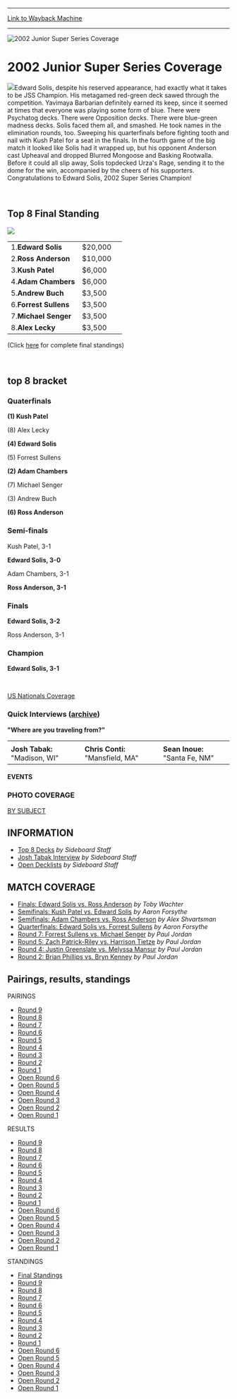 
---
[Link to Wayback Machine](https://web.archive.org/web/20151205235828/http://magic.wizards.com/en/events/coverage/jss02)

[_metadata_:generator]:- "Drupal 7 (http://drupal.org)"
[_metadata_:node]:- "791151"
[_metadata_:source]:- "div-block-system-main"
[_metadata_:title]:- "2002 Junior Super Series Coverage"
[_metadata_:wayback_capture_timestamp]:- "2015-12-05 23:58:28"
[_metadata_:wayback_raw_url]:- "https://web.archive.org/web/20151205235828id_/http://magic.wizards.com/en/events/coverage/jss02"
[_metadata_:wayback_url]:- "http://magic.wizards.com/en/events/coverage/jss02"
---







![2002 Junior Super Series Coverage](https://media.magic.wizards.com/images/banner/large_1.jpg)





2002 Junior Super Series Coverage
=================================












![](https://media.magic.wizards.com/image_legacy_migration/sideboard/images/usnat02/a957.jpg)Edward Solis, despite his reserved appearance, had exactly what it takes to be JSS Champion. His metagamed red-green deck sawed through the competition. Yavimaya Barbarian definitely earned its keep, since it seemed at times that everyone was playing some form of blue. There were Psychatog decks. There were Opposition decks. There were blue-green madness decks. Solis faced them all, and smashed. He took names in the elimination rounds, too. Sweeping his quarterfinals before fighting tooth and nail with Kush Patel for a seat in the finals. In the fourth game of the big match it looked like Solis had it wrapped up, but his opponent Anderson cast Upheaval and dropped Blurred Mongoose and Basking Rootwalla. Before it could all slip away, Solis topdecked Urza's Rage, sending it to the dome for the win, accompanied by the cheers of his supporters. Congratulations to Edward Solis, 2002 Super Series Champion!


 



Top 8 Final Standing
--------------------


![](https://media.magic.wizards.com/image_legacy_migration/sideboard/images/usnat02/a698.jpg)


|  |  |  |
| --- | --- | --- |
| 1.**Edward Solis** | $20,000 |
| 2.**Ross Anderson** | $10,000 |
| 3.**Kush Patel** | $6,000 |
| 4.**Adam Chambers** | $6,000 |
| 5.**Andrew Buch** | $3,500 |
| 6.**Forrest Sullens** | $3,500 |
| 7.**Michael Senger** | $3,500 |
| 8.**Alex Lecky** | $3,500 |


(Click [here](/en/articles/archive/event-coverage/final-standings-2002-06-02) for complete final standings)


 

top 8 bracket
-------------





### Quaterfinals





**(1) Kush Patel**




(8) Alex Lecky






**(4) Edward Solis**




(5) Forrest Sullens






**(2) Adam Chambers**




(7) Michael Senger






(3) Andrew Buch




**(6) Ross Anderson**







### Semi-finals





Kush Patel, 3-1




**Edward Solis, 3-0**






Adam Chambers, 3-1




**Ross Anderson, 3-1**







### Finals





**Edward Solis, 3-2**




Ross Anderson, 3-1







### Champion





**Edward Solis, 3-1**








 

[US Nationals Coverage](http://archive.wizards.com/default.asp?x=sideboard/events/usnat02)


### Quick Interviews ([archive](/en/articles/archive/event-coverage/junior-super-series-quick-interview-archive-2002-06-01))


**"Where are you traveling from?"**




|  |  |  |
| --- | --- | --- |
|  |  |  |
| **Josh Tabak:** "Madison, WI" | **Chris Conti:** "Mansfield, MA" | **Sean Inoue:** "Santa Fe, NM" |







#### EVENTS


### PHOTO COVERAGE


[BY SUBJECT](http://archive.wizards.com/default.asp?x=sideboard/usnat02/photos)









INFORMATION
-----------



* [Top 8 Decks](/en/articles/archive/event-coverage/top-8-decks-2002-06-01)
*by Sideboard Staff*
* [Josh Tabak Interview](/en/articles/archive/event-coverage/josh-tabak-interview-2002-06-01)
*by Sideboard Staff*
* [Open Decklists](/en/articles/archive/event-coverage/junior-super-series-open-decklists-2002-06-01)
*by Sideboard Staff*



MATCH COVERAGE
--------------



* [Finals: Edward Solis vs. Ross Anderson](/en/articles/archive/event-coverage/finals-edward-solis-vs-ross-anderson-2002-06-02)
*by Toby Wachter*
* [Semifinals: Kush Patel vs. Edward Solis](/en/articles/archive/event-coverage/semifinals-kush-patel-vs-edward-solis-2002-06-02)
*by Aaron Forsythe*
* [Semifinals: Adam Chambers vs. Ross Anderson](/en/articles/archive/event-coverage/semifinals-adam-chambers-vs-ross-anderson-2002-06-02)
*by Alex Shvartsman*
* [Quarterfinals: Edward Solis vs. Forrest Sullens](/en/articles/archive/event-coverage/quarterfinals-edward-solis-vs-forrest-sullens-2002-06-02)
*by Aaron Forsythe*
* [Round 7: Forrest Sullens vs. Michael Senger](/en/articles/archive/event-coverage/round-7-forrest-sullens-vs-michael-senger-2002-06-01)
*by Paul Jordan*
* [Round 5: Zach Patrick-Riley vs. Harrison Tietze](/en/articles/archive/event-coverage/round-5-zach-patrick-riley-vs-harrison-tietze-2002-06-01)
*by Paul Jordan*
* [Round 4: Justin Greenslate vs. Melyssa Mansur](/en/articles/archive/event-coverage/round-4-justin-greenslate-vs-melyssa-mansur-2002-06-01)
*by Paul Jordan*
* [Round 2: Brian Phillips vs. Bryn Kenney](/en/articles/archive/event-coverage/round-2-brian-phillips-vs-bryn-kenney-2002-06-01)
*by Paul Jordan*



Pairings, results, standings
----------------------------



PAIRINGS



* [Round 9](http://magic.wizards.com/en/articles/archive/event-coverage/round-9-pairings-2002-06-01-0)
* [Round 8](/en/articles/archive/event-coverage/round-8-pairings-2002-06-01-0)
* [Round 7](/en/articles/archive/event-coverage/round-7-pairings-2002-06-01-0)
* [Round 6](/en/articles/archive/event-coverage/round-6-pairings-2002-06-01)
* [Round 5](/en/articles/archive/event-coverage/round-5-pairings-2002-06-01)
* [Round 4](/en/articles/archive/event-coverage/round-4-pairings-2002-06-01)
* [Round 3](/en/articles/archive/event-coverage/round-3-pairings-2002-06-01)
* [Round 2](/en/articles/archive/event-coverage/round-2-pairings-2002-06-01)
* [Round 1](/en/articles/archive/event-coverage/round-1-pairings-2002-06-01)
* [Open Round 6](/en/articles/archive/event-coverage/round-6-pairings-2002-05-31-0)
* [Open Round 5](/en/articles/archive/event-coverage/round-5-pairings-2002-05-31-0)
* [Open Round 4](/en/articles/archive/event-coverage/round-4-pairings-2002-05-31-0)
* [Open Round 3](/en/articles/archive/event-coverage/round-3-pairings-2002-05-31-0)
* [Open Round 2](/en/articles/archive/event-coverage/round-2-pairings-2002-05-31-0)
* [Open Round 1](/en/articles/archive/event-coverage/round-1-pairings-2002-05-31-0)



RESULTS



* [Round 9](/en/articles/archive/event-coverage/round-9-results-2002-06-01-0)
* [Round 8](/en/articles/archive/event-coverage/round-8-results-2002-06-01-0)
* [Round 7](/en/articles/archive/event-coverage/round-7-results-2002-06-01-0)
* [Round 6](/en/articles/archive/event-coverage/round-6-results-2002-06-01)
* [Round 5](/en/articles/archive/event-coverage/round-5-results-2002-06-01)
* [Round 4](/en/articles/archive/event-coverage/round-4-results-2002-06-01)
* [Round 3](/en/articles/archive/event-coverage/round-3-results-2002-06-01)
* [Round 2](/en/articles/archive/event-coverage/round-2-results-2002-06-01)
* [Round 1](/en/articles/archive/event-coverage/round-1-results-2002-06-01)
* [Open Round 6](/en/articles/archive/event-coverage/round-6-results-2002-05-31-0)
* [Open Round 5](/en/articles/archive/event-coverage/round-5-results-2002-05-31-0)
* [Open Round 4](/en/articles/archive/event-coverage/round-4-results-2002-05-31-0)
* [Open Round 3](/en/articles/archive/event-coverage/round-3-results-2002-05-31-0)
* [Open Round 2](/en/articles/archive/event-coverage/round-2-results-2002-05-31-0)
* [Open Round 1](/en/articles/archive/event-coverage/round-1-results-2002-05-31)



STANDINGS



* [Final Standings](/en/articles/archive/event-coverage/final-standings-2002-06-02)
* [Round 9](/en/articles/archive/event-coverage/round-9-standings-2002-06-01-0)
* [Round 8](/en/articles/archive/event-coverage/round-8-standings-2002-06-01-0)
* [Round 7](/en/articles/archive/event-coverage/round-7-standings-2002-06-01-0)
* [Round 6](/en/articles/archive/event-coverage/round-6-standings-2002-06-01)
* [Round 5](/en/articles/archive/event-coverage/round-5-standings-2002-06-01)
* [Round 4](/en/articles/archive/event-coverage/round-4-standings-2002-06-01)
* [Round 3](/en/articles/archive/event-coverage/round-3-standings-2002-06-01)
* [Round 2](/en/articles/archive/event-coverage/round-2-standings-2002-06-01)
* [Round 1](/en/articles/archive/event-coverage/round-1-standings-2002-06-01)
* [Open Round 6](/en/articles/archive/event-coverage/round-6-standings-2002-05-31-0)
* [Open Round 5](/en/articles/archive/event-coverage/round-5-standings-2002-05-31-0)
* [Open Round 4](/en/articles/archive/event-coverage/round-4-standings-2002-05-31-0)
* [Open Round 3](/en/articles/archive/event-coverage/round-3-standings-2002-05-31-0)
* [Open Round 2](/en/articles/archive/event-coverage/round-2-standings-2002-05-31-0)
* [Open Round 1](/en/articles/archive/event-coverage/round-1-standings-2002-05-31-1)




 

